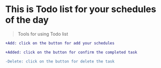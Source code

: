 # This is Todo list for your schedules of the day

> Tools for using Todo list

```diff
+Add: click on the button for add your schedules

+Added: click on the button for confirm the completed task

-Delete: click on the button for delete the task

```
